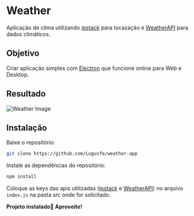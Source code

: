 # Weather

 Aplicação de clima utilizando [ipstack](https://ipstack.com/) para locazação e [WeatherAPI](https://www.weatherapi.com/) para dados climáticos. 

 ## Objetivo
 Criar aplicação simples com [Electron](https://www.electronjs.org/) que funcione online para Web e Desktop.


 ## Resultado

 ![Weather Image](https://i.imgur.com/Kj38qEh.png)

 ## Instalação 

 Baixe o repositório:
 ```bash
 git clone https://github.com/Lugusfe/weather-app
 ```

 Instale as dependências do repositório:
 ```bash
 npm install
 ```
 Coloque as keys das apis utilizadas ([ipstack](https://ipstack.com/) e [WeatherAPI](https://www.weatherapi.com/)) no arquivo `index.js` na pasta src onde for solicitado.

 **Projeto instalado🎉 Aproveite!**